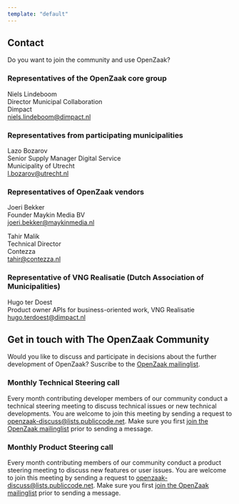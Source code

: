 ```yaml
---
template: "default"
---
```


## Contact

Do you want to join the community and use OpenZaak?

### Representatives of the OpenZaak core group

Niels Lindeboom  
Director Municipal Collaboration  
Dimpact  
[niels.lindeboom@dimpact.nl](mailto:niels.lindeboom@dimpact.nl)

### Representatives from participating municipalities
Lazo Bozarov  
Senior Supply Manager Digital Service  
Municipality of Utrecht  
[l.bozarov@utrecht.nl](mailto:l.bozarov@utrecht.nl)

### Representatives of OpenZaak vendors
Joeri Bekker  
Founder Maykin Media BV  
[joeri.bekker@maykinmedia.nl](mailto:joeri.bekker@maykinmedia.nl)

Tahir Malik  
Technical Director  
Contezza  
[tahir@contezza.nl](mailto:tahir@contezza.nl)

### Representative of VNG Realisatie (Dutch Association of Municipalities)
Hugo ter Doest  
Product owner APIs for business-oriented work, VNG Realisatie  
[hugo.terdoest@dimpact.nl](mailto:hugo.terdoest@dimpact.nl)

## Get in touch with The OpenZaak Community

Would you like to discuss and participate in decisions about the further development of OpenZaak? Suscribe to the [OpenZaak mailinglist](https://lists.publiccode.net/mailman/postorius/lists/openzaak-discuss.lists.publiccode.net/).

### Monthly Technical Steering call

Every month contributing developer members of our community conduct a technical steering meeting to discuss technical issues or new technical developments. You are welcome to join this meeting by sending a request to openzaak-discuss@lists.publiccode.net. Make sure you first [join the OpenZaak mailinglist](https://lists.publiccode.net/mailman/postorius/lists/openzaak-discuss.lists.publiccode.net/) prior to sending a message.

### Monthly Product Steering call

Every month contributing members of our community conduct a product steering meeting to discuss new features or user issues.  You are welcome to join this meeting by sending a request to openzaak-discuss@lists.publiccode.net. Make sure you first [join the OpenZaak mailinglist](https://lists.publiccode.net/mailman/postorius/lists/openzaak-discuss.lists.publiccode.net/) prior to sending a message.
